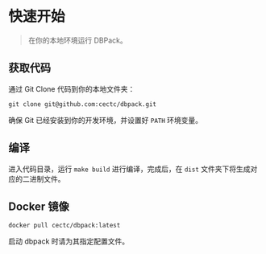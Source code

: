 # 快速开始

> 在你的本地环境运行 DBPack。

## 获取代码

通过 Git Clone 代码到你的本地文件夹：

```
git clone git@github.com:cectc/dbpack.git
```

确保 Git 已经安装到你的开发环境，并设置好 `PATH` 环境变量。

## 编译

进入代码目录，运行 `make build` 进行编译，完成后，在 `dist` 文件夹下将生成对应的二进制文件。

## Docker 镜像

```
docker pull cectc/dbpack:latest
```

启动 dbpack 时请为其指定配置文件。

